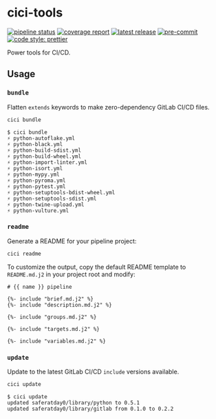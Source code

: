 # cici-tools

<!-- BADGIE TIME -->

[![pipeline status](https://img.shields.io/gitlab/pipeline-status/saferatday0/cici?branch=main)](https://gitlab.com/saferatday0/cici/-/commits/main)
[![coverage report](https://img.shields.io/gitlab/pipeline-coverage/saferatday0/cici?branch=main)](https://gitlab.com/saferatday0/cici/-/commits/main)
[![latest release](https://img.shields.io/gitlab/v/release/saferatday0/cici)](https://gitlab.com/saferatday0/cici/-/releases)
[![pre-commit](https://img.shields.io/badge/pre--commit-enabled-brightgreen?logo=pre-commit)](https://github.com/pre-commit/pre-commit)
[![code style: prettier](https://img.shields.io/badge/code_style-prettier-ff69b4.svg)](https://github.com/prettier/prettier)

<!-- END BADGIE TIME -->

Power tools for CI/CD.

## Usage

### `bundle`

Flatten `extends` keywords to make zero-dependency GitLab CI/CD files.

```bash
cici bundle
```

```console
$ cici bundle
⚡ python-autoflake.yml
⚡ python-black.yml
⚡ python-build-sdist.yml
⚡ python-build-wheel.yml
⚡ python-import-linter.yml
⚡ python-isort.yml
⚡ python-mypy.yml
⚡ python-pyroma.yml
⚡ python-pytest.yml
⚡ python-setuptools-bdist-wheel.yml
⚡ python-setuptools-sdist.yml
⚡ python-twine-upload.yml
⚡ python-vulture.yml
```

### `readme`

Generate a README for your pipeline project:

```bash
cici readme
```

To customize the output, copy the default README template to `README.md.j2` in
your project root and modify:

```j2
# {{ name }} pipeline

{%- include "brief.md.j2" %}
{%- include "description.md.j2" %}

{%- include "groups.md.j2" %}

{%- include "targets.md.j2" %}

{%- include "variables.md.j2" %}
```

### `update`

Update to the latest GitLab CI/CD `include` versions available.

```bash
cici update
```

```console
$ cici update
updated saferatday0/library/python to 0.5.1
updated saferatday0/library/gitlab from 0.1.0 to 0.2.2
```
